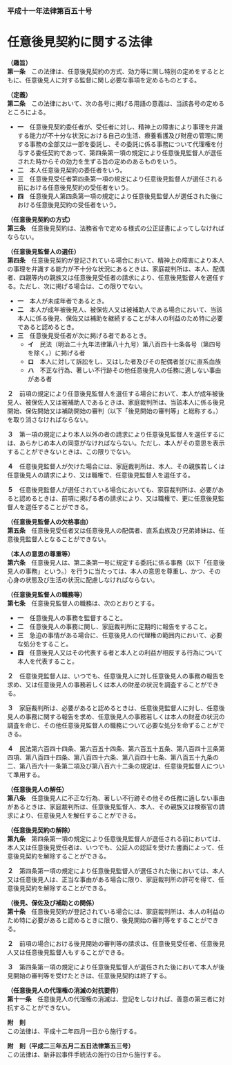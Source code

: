 ### 平成十一年法律第百五十号  
# 任意後見契約に関する法律  
  
**（趣旨）**  
**第一条**　この法律は、任意後見契約の方式、効力等に関し特別の定めをするとともに、任意後見人に対する監督に関し必要な事項を定めるものとする。  
  
**（定義）**  
**第二条**　この法律において、次の各号に掲げる用語の意義は、当該各号の定めるところによる。  
* **一**　任意後見契約委任者が、受任者に対し、精神上の障害により事理を弁識する能力が不十分な状況における自己の生活、療養看護及び財産の管理に関する事務の全部又は一部を委託し、その委託に係る事務について代理権を付与する委任契約であって、第四条第一項の規定により任意後見監督人が選任された時からその効力を生ずる旨の定めのあるものをいう。  
* **二**　本人任意後見契約の委任者をいう。  
* **三**　任意後見受任者第四条第一項の規定により任意後見監督人が選任される前における任意後見契約の受任者をいう。  
* **四**　任意後見人第四条第一項の規定により任意後見監督人が選任された後における任意後見契約の受任者をいう。  
  
**（任意後見契約の方式）**  
**第三条**　任意後見契約は、法務省令で定める様式の公正証書によってしなければならない。  
  
**（任意後見監督人の選任）**  
**第四条**　任意後見契約が登記されている場合において、精神上の障害により本人の事理を弁識する能力が不十分な状況にあるときは、家庭裁判所は、本人、配偶者、四親等内の親族又は任意後見受任者の請求により、任意後見監督人を選任する。ただし、次に掲げる場合は、この限りでない。  
* **一**　本人が未成年者であるとき。  
* **二**　本人が成年被後見人、被保佐人又は被補助人である場合において、当該本人に係る後見、保佐又は補助を継続することが本人の利益のため特に必要であると認めるとき。  
* **三**　任意後見受任者が次に掲げる者であるとき。  
	* **イ**　民法（明治二十九年法律第八十九号）第八百四十七条各号（第四号を除く。）に掲げる者  
	* **ロ**　本人に対して訴訟をし、又はした者及びその配偶者並びに直系血族  
	* **ハ**　不正な行為、著しい不行跡その他任意後見人の任務に適しない事由がある者  
  
**２**　前項の規定により任意後見監督人を選任する場合において、本人が成年被後見人、被保佐人又は被補助人であるときは、家庭裁判所は、当該本人に係る後見開始、保佐開始又は補助開始の審判（以下「後見開始の審判等」と総称する。）を取り消さなければならない。  
  
**３**　第一項の規定により本人以外の者の請求により任意後見監督人を選任するには、あらかじめ本人の同意がなければならない。ただし、本人がその意思を表示することができないときは、この限りでない。  
  
**４**　任意後見監督人が欠けた場合には、家庭裁判所は、本人、その親族若しくは任意後見人の請求により、又は職権で、任意後見監督人を選任する。  
  
**５**　任意後見監督人が選任されている場合においても、家庭裁判所は、必要があると認めるときは、前項に掲げる者の請求により、又は職権で、更に任意後見監督人を選任することができる。  
  
**（任意後見監督人の欠格事由）**  
**第五条**　任意後見受任者又は任意後見人の配偶者、直系血族及び兄弟姉妹は、任意後見監督人となることができない。  
  
**（本人の意思の尊重等）**  
**第六条**　任意後見人は、第二条第一号に規定する委託に係る事務（以下「任意後見人の事務」という。）を行うに当たっては、本人の意思を尊重し、かつ、その心身の状態及び生活の状況に配慮しなければならない。  
  
**（任意後見監督人の職務等）**  
**第七条**　任意後見監督人の職務は、次のとおりとする。  
* **一**　任意後見人の事務を監督すること。  
* **二**　任意後見人の事務に関し、家庭裁判所に定期的に報告をすること。  
* **三**　急迫の事情がある場合に、任意後見人の代理権の範囲内において、必要な処分をすること。  
* **四**　任意後見人又はその代表する者と本人との利益が相反する行為について本人を代表すること。  
  
**２**　任意後見監督人は、いつでも、任意後見人に対し任意後見人の事務の報告を求め、又は任意後見人の事務若しくは本人の財産の状況を調査することができる。  
  
**３**　家庭裁判所は、必要があると認めるときは、任意後見監督人に対し、任意後見人の事務に関する報告を求め、任意後見人の事務若しくは本人の財産の状況の調査を命じ、その他任意後見監督人の職務について必要な処分を命ずることができる。  
  
**４**　民法第六百四十四条、第六百五十四条、第六百五十五条、第八百四十三条第四項、第八百四十四条、第八百四十六条、第八百四十七条、第八百五十九条の二、第八百六十一条第二項及び第八百六十二条の規定は、任意後見監督人について準用する。  
  
**（任意後見人の解任）**  
**第八条**　任意後見人に不正な行為、著しい不行跡その他その任務に適しない事由があるときは、家庭裁判所は、任意後見監督人、本人、その親族又は検察官の請求により、任意後見人を解任することができる。  
  
**（任意後見契約の解除）**  
**第九条**　第四条第一項の規定により任意後見監督人が選任される前においては、本人又は任意後見受任者は、いつでも、公証人の認証を受けた書面によって、任意後見契約を解除することができる。  
  
**２**　第四条第一項の規定により任意後見監督人が選任された後においては、本人又は任意後見人は、正当な事由がある場合に限り、家庭裁判所の許可を得て、任意後見契約を解除することができる。  
  
**（後見、保佐及び補助との関係）**  
**第十条**　任意後見契約が登記されている場合には、家庭裁判所は、本人の利益のため特に必要があると認めるときに限り、後見開始の審判等をすることができる。  
  
**２**　前項の場合における後見開始の審判等の請求は、任意後見受任者、任意後見人又は任意後見監督人もすることができる。  
  
**３**　第四条第一項の規定により任意後見監督人が選任された後において本人が後見開始の審判等を受けたときは、任意後見契約は終了する。  
  
**（任意後見人の代理権の消滅の対抗要件）**  
**第十一条**　任意後見人の代理権の消滅は、登記をしなければ、善意の第三者に対抗することができない。  
  
**附　則**  
この法律は、平成十二年四月一日から施行する。  
  
**附　則（平成二三年五月二五日法律第五三号）**  
この法律は、新非訟事件手続法の施行の日から施行する。  
  
